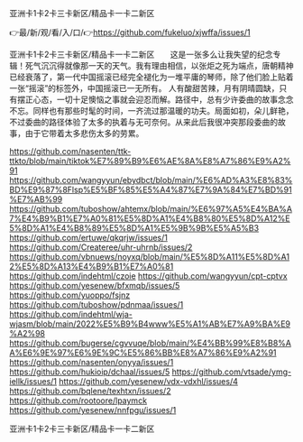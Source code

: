 亚洲卡1卡2卡三卡新区/精品卡一卡二新区

👉最/新/观/看/入/口/👉https://github.com/fukeluo/xjwffa/issues/1

亚洲卡1卡2卡三卡新区/精品卡一卡二新区　　这是一张多么让我失望的纪念专辑！死气沉沉得就像那一天的天气。我有理由相信，以张炬之死为端点，唐朝精神已经衰落了，第一代中国摇滚已经完全褪化为一堆平庸的琴师，除了他们脸上贴着一张“摇滚”的标签外，中国摇滚已一无所有。
人有酸甜苦辣，月有阴晴圆缺，只有摆正心态，一切十足懊恼之事就会迎忍而解。路径中，总有少许委曲的故事念念不忘。同样也有那些时髦的时间，一齐流过那温暖的功夫。局面如初，朵儿鲜艳，不过委曲的路径体验了太多的执着与无可奈何。从来此后我很冲突那段委曲的故事，由于它带着太多悲伤太多的劳累。


https://github.com/nasenten/ttk-ttkto/blob/main/tiktok%E7%89%B9%E6%AE%8A%E8%A7%86%E9%A2%91
https://github.com/wangyyun/ebydbct/blob/main/%E6%AD%A3%E8%83%BD%E9%87%8Flsp%E5%BF%85%E5%A4%87%E7%9A%84%E7%BD%91%E7%AB%99
https://github.com/tuboshow/ahtemx/blob/main/%E6%97%A5%E4%BA%A7%E4%B9%B1%E7%A0%81%E5%8D%A1%E4%B8%80%E5%8D%A12%E5%8D%A1%E4%B8%89%E5%8D%A1%E5%9B%9B%E5%A5%B3
https://github.com/ertuwe/qkqrjw/issues/1
https://github.com/Createree/uhr-uhrnb/issues/2
https://github.com/vbnuews/noyxq/blob/main/%E5%8D%A11%E5%8D%A12%E5%8D%A13%E4%B9%B1%E7%A0%81
https://github.com/indehtml/czoie
https://github.com/wangyyun/cpt-cptvx
https://github.com/yesenew/bfxmqb/issues/5
https://github.com/yuoppo/fsjnz
https://github.com/tuboshow/pdnmaa/issues/1
https://github.com/indehtml/wja-wjasm/blob/main/2022%E5%B9%B4www%E5%A1%AB%E7%A9%BA%E9%A2%98
https://github.com/bugerse/cgvvuqe/blob/main/%E4%BB%99%E8%B8%AA%E6%9E%97%E6%9E%9C%E5%86%BB%E8%A7%86%E9%A2%91
https://github.com/nasenten/onyya/issues/1
https://github.com/hukioip/dchaal/issues/5
https://github.com/vtsade/ymg-iellk/issues/1
https://github.com/yesenew/vdx-vdxhl/issues/4
https://github.com/bqlene/texhtxn/issues/2
https://github.com/rootoore/lpaymck
https://github.com/yesenew/nnfpgu/issues/1

亚洲卡1卡2卡三卡新区/精品卡一卡二新区
